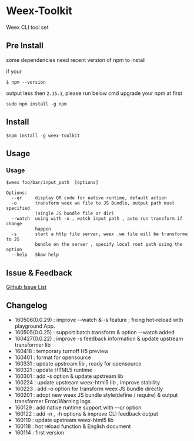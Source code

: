 Weex-Toolkit
============

Weex CLI tool set

## Pre Install
some dependencies need recent version of npm to install

if your
```
$ npm --version
```
output less then `2.15.1`, please run below cmd upgrade your npm at first
```
sudo npm install -g npm
```

## Install
```
$npm install -g weex-toolkit
```

##  Usage


### Usage
```
$weex foo/bar/input_path  [options]

Options:
  --qr     display QR code for native runtime, default action          
  -o       transform weex we file to JS Bundle, output path must specified
           (single JS bundle file or dir)        
  --watch  using with -o , watch input path , auto run transform if change
           happen
  -s       start a http file server, weex .we file will be transforme to JS
           bundle on the server , specify local root path using the option
  --help   Show help                                                   
```


## Issue & Feedback

[Github Issue List](https://github.com/alibaba/weex_toolchain/issues)

## Changelog
* 160506(0.0.29) : improve --watch & -s feature ; fixing hot-reload with playground App.
* 160505(0.0.25) : support batch transform  & option --watch added
* 160427(0.0.22) : improve -s feedback information & update upstream transformer lib
* 160418 : temporary turnoff H5 preview
* 160401 : format for opensource
* 160331 : update upstream lib , ready for opensource
* 160321 : update HTML5 runtime
* 160301 : add -s option  &  update upstream lib
* 160224 : update upstream weex-html5 lib , improve stability
* 160223 : add -o option for transform weex JS bundle directly
* 160201 : adopt new weex JS bundle style(define / require) & output transformer Error/Warning logs
* 160129 : add  native runtime  support  with --qr option
* 160122 : add -n , -h options &  improve CLI feedback output
* 160119 : update upstream weex-html5 lib
* 160118 : hot reload function & English document
* 160114 : first version 